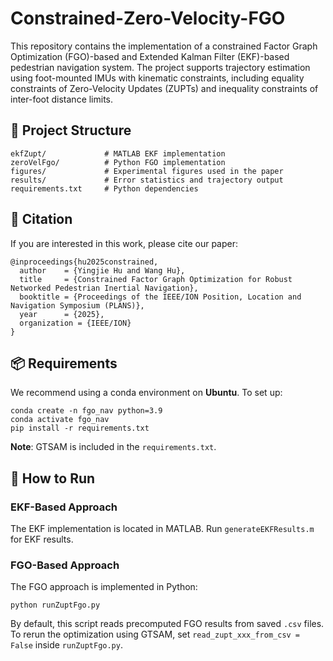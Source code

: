 # Constrained-Zero-Velocity-FGO

This repository contains the implementation of a constrained Factor Graph Optimization (FGO)-based and Extended Kalman Filter (EKF)-based pedestrian navigation system. The project supports trajectory estimation using foot-mounted IMUs with kinematic constraints, including equality constraints of Zero-Velocity Updates (ZUPTs) and inequality constraints of inter-foot distance limits.

## 📁 Project Structure

```
ekfZupt/             # MATLAB EKF implementation
zeroVelFgo/          # Python FGO implementation
figures/             # Experimental figures used in the paper
results/             # Error statistics and trajectory output
requirements.txt     # Python dependencies
```

## 📄 Citation

If you are interested in this work, please cite our paper:
```
@inproceedings{hu2025constrained,
  author    = {Yingjie Hu and Wang Hu},
  title     = {Constrained Factor Graph Optimization for Robust Networked Pedestrian Inertial Navigation},
  booktitle = {Proceedings of the IEEE/ION Position, Location and Navigation Symposium (PLANS)},
  year      = {2025},
  organization = {IEEE/ION}
}
```

## 📦 Requirements

We recommend using a conda environment on **Ubuntu**. To set up:

```
conda create -n fgo_nav python=3.9
conda activate fgo_nav
pip install -r requirements.txt
```

**Note**: GTSAM is included in the `requirements.txt`.

## 🚀 How to Run

### EKF-Based Approach

The EKF implementation is located in MATLAB. Run `generateEKFResults.m` for EKF results.


### FGO-Based Approach

The FGO approach is implemented in Python:

```
python runZuptFgo.py
```

By default, this script reads precomputed FGO results from saved `.csv` files. To rerun the optimization using GTSAM, set `read_zupt_xxx_from_csv = False` inside `runZuptFgo.py`.

